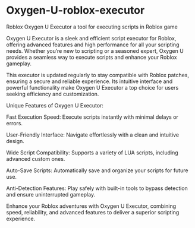 # Oxygen-U-roblox-executor
Roblox Oxygen U Executor a tool for executing scripts in Roblox game

Oxygen U Executor is a sleek and efficient script executor for Roblox, offering advanced features and high performance for all your scripting needs. Whether you’re new to scripting or a seasoned expert, Oxygen U provides a seamless way to execute scripts and enhance your Roblox gameplay.

This executor is updated regularly to stay compatible with Roblox patches, ensuring a secure and reliable experience. Its intuitive interface and powerful functionality make Oxygen U Executor a top choice for users seeking efficiency and customization.

Unique Features of Oxygen U Executor:

Fast Execution Speed: Execute scripts instantly with minimal delays or errors.

User-Friendly Interface: Navigate effortlessly with a clean and intuitive design.

Wide Script Compatibility: Supports a variety of LUA scripts, including advanced custom ones.

Auto-Save Scripts: Automatically save and organize your scripts for future use.

Anti-Detection Features: Play safely with built-in tools to bypass detection and ensure uninterrupted gameplay.

Enhance your Roblox adventures with Oxygen U Executor, combining speed, reliability, and advanced features to deliver a superior scripting experience.
